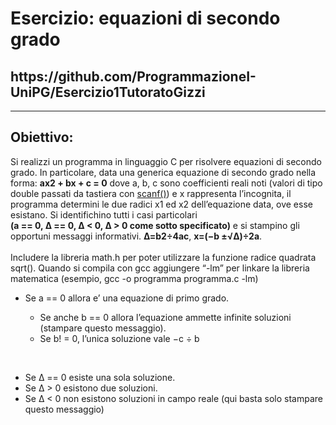 <h1>Esercizio: equazioni di secondo grado</h1>
<h2>https://github.com/ProgrammazioneI-UniPG/Esercizio1TutoratoGizzi</h2>
<hr>

<h2>Obiettivo:</h2>
<p>Si realizzi un programma in linguaggio C per risolvere equazioni di secondo grado. In particolare, data una generica equazione di secondo grado nella forma: <b>ax2 + bx + c = 0</b>
dove a, b, c sono coefficienti reali noti (valori di tipo double passati da tastiera con <u>scanf()</u>) e x rappresenta l’incognita, il programma determini le due radici x1 ed x2 dell’equazione 
data, ove esse esistano. Si identifichino tutti i casi particolari <br><b>(a == 0, ∆ == 0, ∆ < 0, ∆ > 0 come sotto specificato)</b> e si stampino gli opportuni messaggi informativi. 
<b>∆=b2÷4ac</b>, <b>x=(−b ±√∆)÷2a</b>. <br><br>
Includere la libreria math.h per poter utilizzare la funzione radice quadrata sqrt(). Quando si
compila con gcc aggiungere “-lm” per linkare la libreria matematica (esempio, gcc -o programma
programma.c -lm)

<ul>
  <li>Se a == 0 allora e’ una equazione di primo grado.</li>
  <ul>
    <li> Se anche b == 0 allora l’equazione ammette infinite soluzioni (stampare questo messaggio).</li>
    <li> Se b! = 0, l’unica soluzione vale −c ÷ b</li>
  </ul>
</ul><br>
<ul>
  <li>Se ∆ == 0 esiste una sola soluzione.</li>
  <li>Se ∆ > 0 esistono due soluzioni.</li>
  <li>Se ∆ < 0 non esistono soluzioni in campo reale (qui basta solo stampare questo messaggio)</li>
</ul>
</p>

